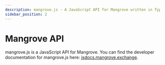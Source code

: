 ```yaml
---
description: mangrove.js - A JavaScript API for Mangrove written in TypeScript.
sidebar_position: 2
---
```


# Mangrove API

mangrove.js is a JavaScript API for Mangrove. You can find the developer documentation for mangrove.js here: [jsdocs.mangrove.exchange](https://jsdocs.mangrove.exchange/).
